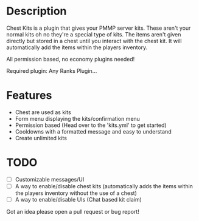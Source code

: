 # Description
Chest Kits is a plugin that gives your PMMP server kits. These aren't your normal kits oh no they're a special type of kits. The items aren't given directly but stored in a chest until you interact with the chest kit. It will automatically add the items within the players inventory.

All permission based, no economy plugins needed!

Required plugin: Any Ranks Plugin...

# Features
- Chest are used as kits
- Form menu displaying the kits/confirmation menu
- Permission based (Head over to the 'kits.yml' to get started)
- Cooldowns with a formatted message and easy to understand
- Create unlimited kits

# TODO
- [ ] Customizable messages/UI
- [ ] A way to enable/disable chest kits (automatically adds the items within the players inventory without the use of a chest)
- [ ] A way to enable/disable UIs (Chat based kit claim)

Got an idea please open a pull request or bug report!
